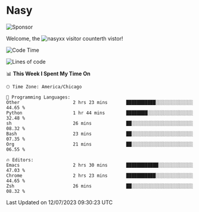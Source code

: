 # Nasy

<!--
<p align="center">
<img height="200" src="https://github-readme-stats.vercel.app/api?username=nasyxx&count_private=true&show_icons=true&theme=dracula&include_all_commits=true"/>
<img height="200" src="https://github-readme-stats.vercel.app/api/top-langs/?username=nasyxx&theme=dracula&hide=html,jupyter+notebook&count_private=true&show_icons=true"/>
</p>

  
----------------
-->

![Sponsor](https://img.shields.io/static/v1.svg?label=Sponsor&message=%E2%9D%A4&logo=GitHub&style=flat&color=pink)
 
Welcome, the ![nasyxx visitor counter](https://count.getloli.com/get/@nasyxx?theme=rule34)th vistor!
 
<!--START_SECTION:waka-->
![Code Time](http://img.shields.io/badge/Code%20Time-3%2C595%20hrs%2030%20mins-blue)

![Lines of code](https://img.shields.io/badge/From%20Hello%20World%20I%27ve%20Written-6.3%20million%20lines%20of%20code-blue)

📊 **This Week I Spent My Time On** 

```text
🕑︎ Time Zone: America/Chicago

💬 Programming Languages: 
Other                    2 hrs 23 mins       ███████████░░░░░░░░░░░░░░   44.65 % 
Python                   1 hr 44 mins        ████████░░░░░░░░░░░░░░░░░   32.48 % 
sh                       26 mins             ██░░░░░░░░░░░░░░░░░░░░░░░   08.32 % 
Bash                     23 mins             ██░░░░░░░░░░░░░░░░░░░░░░░   07.35 % 
Org                      21 mins             ██░░░░░░░░░░░░░░░░░░░░░░░   06.55 % 

🔥 Editors: 
Emacs                    2 hrs 30 mins       ████████████░░░░░░░░░░░░░   47.03 % 
Chrome                   2 hrs 23 mins       ███████████░░░░░░░░░░░░░░   44.65 % 
Zsh                      26 mins             ██░░░░░░░░░░░░░░░░░░░░░░░   08.32 % 
```


 Last Updated on 12/07/2023 09:30:23 UTC
<!--END_SECTION:waka-->

<!-- ![visitors](https://visitor-badge.laobi.icu/badge?page_id=nasyxx.nasyxx) -->
